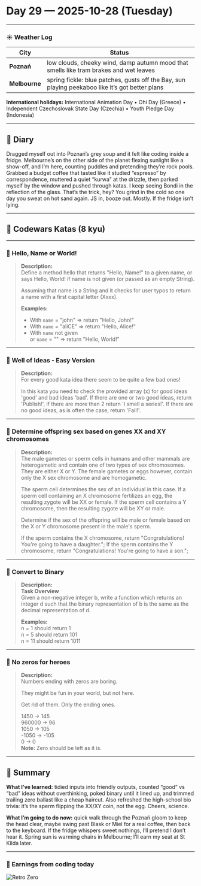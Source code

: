 
# Day 29 — 2025-10-28 (Tuesday)

---

### ☀️ Weather Log
| City        | Status                                                                 |
|-------------|------------------------------------------------------------------------|
| **Poznań**      | low clouds, cheeky wind, damp autumn mood that smells like tram brakes and wet leaves |
| **Melbourne**   | spring fickle: blue patches, gusts off the Bay, sun playing peekaboo like it’s got better plans |

**International holidays:** International Animation Day • Ohi Day (Greece) • Independent Czechoslovak State Day (Czechia) • Youth Pledge Day (Indonesia)

---

## 📓 Diary
Dragged myself out into Poznań’s grey soup and it felt like coding inside a fridge. Melbourne’s on the other side of the planet flexing sunlight like a show-off, and I’m here, counting puddles and pretending they’re rock pools. Grabbed a budget coffee that tasted like it studied “espresso” by correspondence, muttered a quiet “kurwa” at the drizzle, then parked myself by the window and pushed through katas. I keep seeing Bondi in the reflection of the glass. That’s the trick, hey? You grind in the cold so one day you sweat on hot sand again. JS in, booze out. Mostly. If the fridge isn’t lying.

---

## 🧩 Codewars Katas (8 kyu)

---

### 🎯 **Hello, Name or World!**
> **Description:**  
> Define a method hello that returns "Hello, Name!" to a given name, or says Hello, World! if name is not given (or passed as an empty String).  
>   
> Assuming that name is a String and it checks for user typos to return a name with a first capital letter (Xxxx).  
>   
> **Examples:**  
> * With `name` = "john"  => return "Hello, John!"  
> * With `name` = "aliCE" => return "Hello, Alice!"  
> * With `name` not given  
>   or `name` = ""        => return "Hello, World!"

---

### 🎯 **Well of Ideas - Easy Version**
> **Description:**  
> For every good kata idea there seem to be quite a few bad ones!  
>   
> In this kata you need to check the provided array (x) for good ideas 'good' and bad ideas 'bad'. If there are one or two good ideas, return 'Publish!', if there are more than 2 return 'I smell a series!'. If there are no good ideas, as is often the case, return 'Fail!'.

---

### 🎯 **Determine offspring sex based on genes XX and XY chromosomes**
> **Description:**  
> The male gametes or sperm cells in humans and other mammals are heterogametic and contain one of two types of sex chromosomes. They are either X or Y. The female gametes or eggs however, contain only the X sex chromosome and are homogametic.  
>   
> The sperm cell determines the sex of an individual in this case. If a sperm cell containing an X chromosome fertilizes an egg, the resulting zygote will be XX or female. If the sperm cell contains a Y chromosome, then the resulting zygote will be XY or male.  
>   
> Determine if the sex of the offspring will be male or female based on the X or Y chromosome present in the male's sperm.  
>   
> If the sperm contains the X chromosome, return "Congratulations! You're going to have a daughter."; If the sperm contains the Y chromosome, return "Congratulations! You're going to have a son.";

---

### 🎯 **Convert to Binary**
> **Description:**  
> **Task Overview**  
> Given a non-negative integer b, write a function which returns an integer d such that the binary representation of b is the same as the decimal representation of d.  
>   
> **Examples:**  
> n = 1 should return 1  
> n = 5 should return 101  
> n = 11 should return 1011

---

### 🎯 **No zeros for heroes**
> **Description:**  
> Numbers ending with zeros are boring.  
>   
> They might be fun in your world, but not here.  
>   
> Get rid of them. Only the ending ones.  
>   
> 1450   -> 145  
> 960000 -> 96  
> 1050   -> 105  
> -1050  -> -105  
> 0      -> 0  
> **Note:** Zero should be left as it is.

---

## 🧭 Summary
**What I’ve learned:** tidied inputs into friendly outputs, counted “good” vs “bad” ideas without overthinking, poked binary until it lined up, and trimmed trailing zero ballast like a cheap haircut. Also refreshed the high-school bio trivia: it’s the sperm flipping the XX/XY coin, not the egg. Cheers, science.

**What I’m going to do now:** quick walk through the Poznań gloom to keep the head clear, maybe swing past Blask or Miel for a real coffee, then back to the keyboard. If the fridge whispers sweet nothings, I’ll pretend I don’t hear it. Spring sun is warming chairs in Melbourne; I’ll earn my seat at St Kilda later.

---

### 💸 Earnings from coding today
![Retro Zero](https://i.imgur.com/ekv435l.gif)